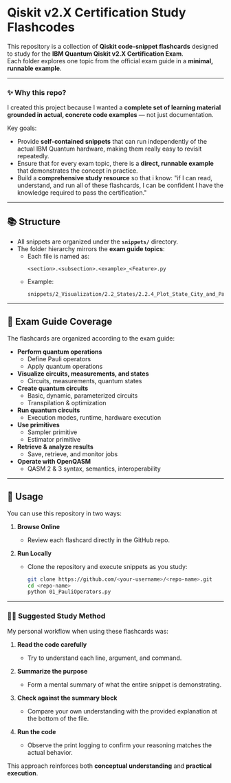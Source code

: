 # Qiskit v2.X Certification Study Flashcodes

This repository is a collection of **Qiskit code-snippet flashcards** designed to study for the **IBM Quantum Qiskit v2.X Certification Exam**.  
Each folder explores one topic from the official exam guide in a **minimal, runnable example**.

---

### ✨ Why this repo?

I created this project because I wanted a **complete set of learning material grounded in actual, concrete code examples** — not just documentation.  

Key goals:  
- Provide **self-contained snippets** that can run independently of the actual IBM Quantum hardware, making them really easy to revisit repeatedly.  
- Ensure that for every exam topic, there is a **direct, runnable example** that demonstrates the concept in practice.  
- Build a **comprehensive study resource** so that i know: "if I can read, understand, and run all of these flashcards, I can be confident I have the knowledge required to pass the certification."  

---

## 📚 Structure

- All snippets are organized under the **`snippets/`** directory.  
- The folder hierarchy mirrors the **exam guide topics**:
  - Each file is named as:  
    ```
    <section>.<subsection>.<example>_<Feature>.py
    ```
  - Example:  
    ```
    snippets/2_Visualization/2.2_States/2.2.4_Plot_State_City_and_PauliVec.py
    ```

---

## 🧩 Exam Guide Coverage

The flashcards are organized according to the exam guide:

- **Perform quantum operations**
  - Define Pauli operators
  - Apply quantum operations  
- **Visualize circuits, measurements, and states**
  - Circuits, measurements, quantum states  
- **Create quantum circuits**
  - Basic, dynamic, parameterized circuits  
  - Transpilation & optimization  
- **Run quantum circuits**
  - Execution modes, runtime, hardware execution  
- **Use primitives**
  - Sampler primitive  
  - Estimator primitive  
- **Retrieve & analyze results**
  - Save, retrieve, and monitor jobs  
- **Operate with OpenQASM**
  - QASM 2 & 3 syntax, semantics, interoperability  

---

## 🚀 Usage

You can use this repository in two ways:

1. **Browse Online**  
   - Review each flashcard directly in the GitHub repo.

2. **Run Locally**  
   - Clone the repository and execute snippets as you study:
     ```bash
     git clone https://github.com/<your-username>/<repo-name>.git
     cd <repo-name>
     python 01_PauliOperators.py
     ```

---

### 🧑‍🎓 Suggested Study Method

My personal workflow when using these flashcards was:

1. **Read the code carefully**  
   - Try to understand each line, argument, and command.  

2. **Summarize the purpose**  
   - Form a mental summary of what the entire snippet is demonstrating.  

3. **Check against the summary block**  
   - Compare your own understanding with the provided explanation at the bottom of the file.  

4. **Run the code**  
   - Observe the print logging to confirm your reasoning matches the actual behavior.  

This approach reinforces both **conceptual understanding** and **practical execution**.  
